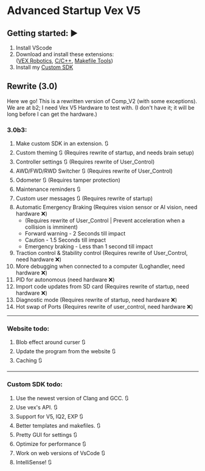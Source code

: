 # Advanced Startup Vex V5

## Getting started: ▶️
1. Install VScode
2. Download and install these extensions:  
([VEX Robotics](https://marketplace.visualstudio.com/items?itemName=VEXRobotics.vexcode), [C/C++](https://marketplace.visualstudio.com/items?itemName=ms-vscode.cpptools), [Makefile Tools](https://marketplace.visualstudio.com/items?itemName=ms-vscode.makefile-tools))  
3. Install my [Custom SDK](https://github.com/RanchoDVT/Vex-SDK)


## Rewrite (3.0)
Here we go! This is a rewritten version of Comp_V2 (with some exceptions).  
We are at b2; I need Vex V5 Hardware to test with. (I don't have it; it will be long before I can get the hardware.)

### 3.0b3:
1. Make custom SDK in an extension. 🔃
2. Custom theming 🔃 (Requires rewrite of startup, and needs brain setup)
3. Controller settings 🔃 (Requires rewrite of User_Control)
4. AWD/FWD/RWD Switcher 🔃 (Requires rewrite of User_Control)
5. Odometer 🔃 (Requires tamper protection)
6. Maintenance reminders 🔃
7. Custom user messages 🔃 (Requires rewrite of startup)
8. Automatic Emergency Braking (Requires vision sensor or AI vision, need hardware ❌)
   - (Requires rewrite of User_Control | Prevent acceleration when a collision is imminent)
   - Forward warning - 2 Seconds till impact
   - Caution - 1.5 Seconds till impact
   - Emergency braking - Less than 1 second till impact
9. Traction control & Stability control (Requires rewrite of User_Control, need hardware ❌)
10. More debugging when connected to a computer (Loghandler, need hardware ❌) 
11. PID for autonomous (need hardware ❌)
12. Import code updates from SD card (Requires rewrite of startup, need hardware ❌) 
13. Diagnostic mode (Requires rewrite of startup, need hardware ❌) 
14. Hot swap of Ports (Requires rewrite of user_control, need hardware ❌) 

---

### Website todo:
1. Blob effect around curser 🔃
2. Update the program from the website 🔃
3. Caching 🔃

---

### Custom SDK todo:
1. Use the newest version of Clang and GCC. 🔃
2. Use vex's API. 🔃
3. Support for V5, IQ2, EXP 🔃
4. Better templates and makefiles. 🔃
5. Pretty GUI for settings 🔃
6. Optimize for performance 🔃
7. Work on web versions of VsCode 🔃
8. IntelliSense! 🔃



